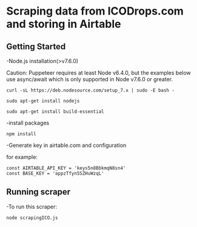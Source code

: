 # Scraping data from ICODrops.com and storing in Airtable

## Getting Started

-Node.js installation(>v7.6.0)

Caution: Puppeteer requires at least Node v6.4.0, but the examples below use async/await which is only supported in Node v7.6.0 or greater.
```
curl -sL https://deb.nodesource.com/setup_7.x | sudo -E bash -

sudo apt-get install nodejs

sudo apt-get install build-essential
```
-install packages
```
npm install 
```
-Generate key in airtable.com and configuration

for example:
```
const AIRTABLE_API_KEY = 'keys5n8BbkmqN8sn4'
const BASE_KEY = 'appzTfyn5SZHuWzqL'
```

## Running scraper

-To run this scraper:
```
node scrapingICO.js
```